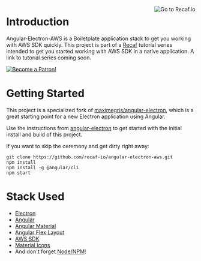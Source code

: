 <a href="https://recaf.io"><img align="right" alt="Go to Recaf.io" src="https://recaf.io/wp-content/uploads/2019/02/favicon2-1-e1551289983584.png"></a>

# Introduction

Angular-Electron-AWS is a Boiletplate application stack to get you working with AWS SDK quickly. This project is part of a [Recaf](https://recaf.io) tutorial series intended to get you started working with AWS SDK in a native application. A link to tutorial series coming soon.

<a href="https://www.patreon.com/join/recaf?"><img alt="Become a Patron!" src="https://c5.patreon.com/external/logo/become_a_patron_button.png"></a>

# Getting Started

This project is a specialized fork of [maximegris/angular-electron](https://github.com/maximegris/angular-electron), which is a great starting point for 
a new Electron application using Angular.

Use the instructions from [angular-electron](https://github.com/maximegris/angular-electron) to get started with the initial install and build of this project. 

If you want to skip the ceremony and get dirty right away:
```
git clone https://github.com/recaf-io/angular-electron-aws.git
npm install
npm install -g @angular/cli
npm start
```

# Stack Used
- [Electron](https://electronjs.org/)
- [Angular](https://angular.io/)
- [Angular Material](https://material.angular.io/)
- [Angular Flex Layout](https://github.com/angular/flex-layout)
- [AWS SDK](https://aws.amazon.com/sdk-for-node-js/)
- [Material Icons](https://material.io/tools/icons/?style=baseline)
- And don't forget [Node/NPM](https://nodejs.org)!



